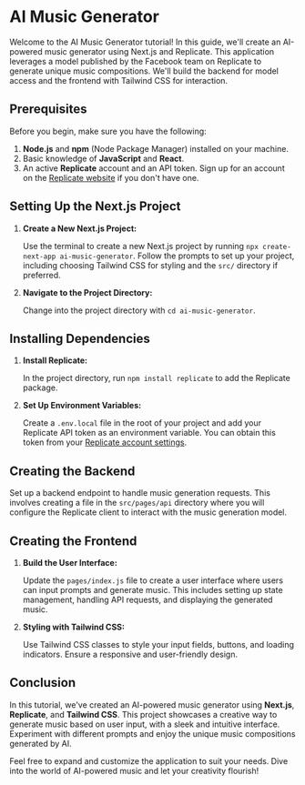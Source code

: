 # AI Music Generator

Welcome to the AI Music Generator tutorial! In this guide, we'll create an AI-powered music generator using Next.js and Replicate. This application leverages a model published by the Facebook team on Replicate to generate unique music compositions. We'll build the backend for model access and the frontend with Tailwind CSS for interaction.

## **Prerequisites**

Before you begin, make sure you have the following:

1. **Node.js** and **npm** (Node Package Manager) installed on your machine.
2. Basic knowledge of **JavaScript** and **React**.
3. An active **Replicate** account and an API token. Sign up for an account on the [Replicate website](https://replicate.com/facebookresearch/musicgen) if you don't have one.

## **Setting Up the Next.js Project**

1. **Create a New Next.js Project:**

   Use the terminal to create a new Next.js project by running `npx create-next-app ai-music-generator`. Follow the prompts to set up your project, including choosing Tailwind CSS for styling and the `src/` directory if preferred.

2. **Navigate to the Project Directory:**

   Change into the project directory with `cd ai-music-generator`.

## **Installing Dependencies**

1. **Install Replicate:**

   In the project directory, run `npm install replicate` to add the Replicate package.

2. **Set Up Environment Variables:**

   Create a `.env.local` file in the root of your project and add your Replicate API token as an environment variable. You can obtain this token from your [Replicate account settings](https://replicate.com/account/api-tokens).

## **Creating the Backend**

Set up a backend endpoint to handle music generation requests. This involves creating a file in the `src/pages/api` directory where you will configure the Replicate client to interact with the music generation model.

## **Creating the Frontend**

1. **Build the User Interface:**

   Update the `pages/index.js` file to create a user interface where users can input prompts and generate music. This includes setting up state management, handling API requests, and displaying the generated music.

2. **Styling with Tailwind CSS:**

   Use Tailwind CSS classes to style your input fields, buttons, and loading indicators. Ensure a responsive and user-friendly design.

## **Conclusion**

In this tutorial, we've created an AI-powered music generator using **Next.js**, **Replicate**, and **Tailwind CSS**. This project showcases a creative way to generate music based on user input, with a sleek and intuitive interface. Experiment with different prompts and enjoy the unique music compositions generated by AI.

Feel free to expand and customize the application to suit your needs. Dive into the world of AI-powered music and let your creativity flourish!
